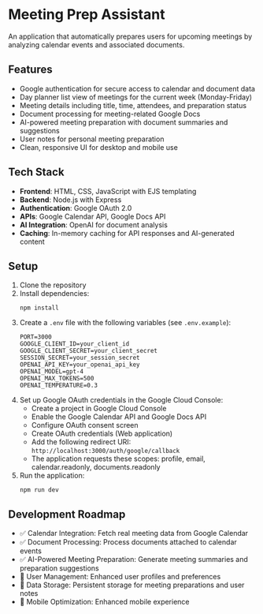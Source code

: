 # Meeting Prep Assistant

An application that automatically prepares users for upcoming meetings by analyzing calendar events and associated documents.

## Features

- Google authentication for secure access to calendar and document data
- Day planner list view of meetings for the current week (Monday-Friday)
- Meeting details including title, time, attendees, and preparation status
- Document processing for meeting-related Google Docs
- AI-powered meeting preparation with document summaries and suggestions
- User notes for personal meeting preparation
- Clean, responsive UI for desktop and mobile use

## Tech Stack

- **Frontend**: HTML, CSS, JavaScript with EJS templating
- **Backend**: Node.js with Express
- **Authentication**: Google OAuth 2.0
- **APIs**: Google Calendar API, Google Docs API
- **AI Integration**: OpenAI for document analysis
- **Caching**: In-memory caching for API responses and AI-generated content

## Setup

1. Clone the repository
2. Install dependencies:
   ```
   npm install
   ```
3. Create a `.env` file with the following variables (see `.env.example`):
   ```
   PORT=3000
   GOOGLE_CLIENT_ID=your_client_id
   GOOGLE_CLIENT_SECRET=your_client_secret
   SESSION_SECRET=your_session_secret
   OPENAI_API_KEY=your_openai_api_key
   OPENAI_MODEL=gpt-4
   OPENAI_MAX_TOKENS=500
   OPENAI_TEMPERATURE=0.3
   ```
4. Set up Google OAuth credentials in the Google Cloud Console:
   - Create a project in Google Cloud Console
   - Enable the Google Calendar API and Google Docs API
   - Configure OAuth consent screen
   - Create OAuth credentials (Web application)
   - Add the following redirect URI: `http://localhost:3000/auth/google/callback`
   - The application requests these scopes: profile, email, calendar.readonly, documents.readonly
5. Run the application:
   ```
   npm run dev
   ```

## Development Roadmap

- ✅ Calendar Integration: Fetch real meeting data from Google Calendar
- ✅ Document Processing: Process documents attached to calendar events
- ✅ AI-Powered Meeting Preparation: Generate meeting summaries and preparation suggestions
- 🔄 User Management: Enhanced user profiles and preferences
- 🔄 Data Storage: Persistent storage for meeting preparations and user notes
- 🔄 Mobile Optimization: Enhanced mobile experience
